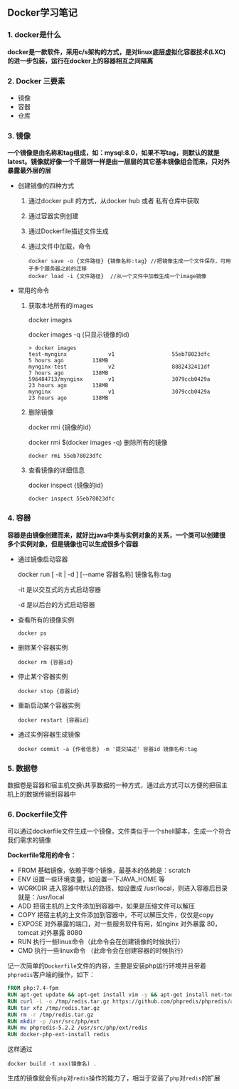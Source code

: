 ## Docker学习笔记

### 1. docker是什么

**docker是一款软件，采用c/s架构的方式，是对linux底层虚拟化容器技术(LXC)的进一步包装，运行在docker上的容器相互之间隔离**

### 2. Docker 三要素

+ 镜像
+ 容器
+ 仓库

### 3. 镜像

​	**一个镜像是由名称和tag组成，如：mysql:8.0，如果不写tag，则默认的就是latest。镜像就好像一个千层饼一样是由一层层的其它基本镜像组合而来，只对外暴露最外层的层**

+ 创建镜像的四种方式

  1. 通过docker pull 的方式，从docker hub 或者 私有仓库中获取

  2. 通过容器实例创建

  3. 通过Dockerfile描述文件生成

  4. 通过文件中加载，命令

     ```shell
     docker save -o {文件路径} {镜像名称:tag} //把镜像生成一个文件保存，可用于多个服务器之前的迁移
     docker load -i {文件路径}  //从一个文件中加载生成一个image镜像
     ```

+ 常用的命令

  1. 获取本地所有的images

     docker images

     docker images -q (只显示镜像的id)

     ```shell
     > docker images
     test-mynginx             v1                  55eb78023dfc        5 hours ago         138MB
     mynginx-test             v2                  8882432411df        7 hours ago         138MB
     596484713/mynginx        v1                  3079ccb0429a        23 hours ago        138MB
     mynginx                  v1                  3079ccb0429a        23 hours ago        138MB
     ```

  2. 删除镜像

     docker rmi {镜像的id}

     docker rmi $(docker images -q) 删除所有的镜像

     ```shell
     docker rmi 55eb78023dfc
     ```

  3. 查看镜像的详细信息

     docker inspect {镜像的id}

     ```shell
     docker inspect 55eb78023dfc
     ```

### 4. 容器

**容器是由镜像创建而来，就好比java中类与实例对象的关系，一个类可以创建很多个实例对象，但是镜像也可以生成很多个容器**

+ 通过镜像启动容器

  docker run [ -it | -d ]  [--name 容器名称] 镜像名称:tag

  -it 是以交互式的方式启动容器

  -d 是以后台的方式启动容器

+ 查看所有的镜像实例

  ```shell
  docker ps
  ```

+ 删除某个容器实例

  ```shell
  docker rm {容器id}
  ```

+ 停止某个容器实例

  ```shell
  docker stop {容器id}
  ```

+ 重新启动某个容器实例

  ```shell
  docker restart {容器id}
  ```

+ 通过实例容器生成镜像

  ```shell
  docker commit -a {作者信息} -m '提交描述' 容器id 镜像名称:tag
  ```

### 5. 数据卷

数据卷是容器和宿主机交换\共享数据的一种方式，通过此方式可以方便的把宿主机上的数据传输到容器中

### 6. Dockerfile文件

可以通过dockerfile文件生成一个镜像，文件类似于一个shell脚本，生成一个符合我们需求的镜像

**Dockerfile常用的命令：**

+ FROM  基础镜像，依赖于哪个镜像，最基本的依赖是：scratch
+ ENV  设置一些环境变量，如设置一下JAVA_HOME 等
+ WORKDIR  进入容器中默认的路径，如设置成 /usr/local，则进入容器后目录就是：/usr/local
+ ADD  把宿主机的上文件添加到容器中，如果是压缩文件可以解压
+ COPY 把宿主机的上文件添加到容器中，不可以解压文件，仅仅是copy
+ EXPOSE  对外暴露的端口，对一些服务软件有用，如nginx 对外暴露 80， tomcat 对外暴露 8080
+ RUN   执行一些linux命令（此命令会在创建镜像的时候执行）
+ CMD 执行一些linux命令 （此命令会在创建容器的时候执行）

记一次简单的`Dockerfile`文件的内容，主要是安装php运行环境并且带着`phpredis`客户端的操作，如下：

```dockerfile
FROM php:7.4-fpm
RUN apt-get update && apt-get install vim -y && apt-get install net-tools -y //安装了一些基本常用的工具（vim, ifconig等）
RUN curl -L -o /tmp/redis.tar.gz https://github.com/phpredis/phpredis/archive/5.2.2.tar.gz
RUN tar xfz /tmp/redis.tar.gz
RUN rm -r /tmp/redis.tar.gz
RUN mkdir -p /usr/src/php/ext
RUN mv phpredis-5.2.2 /usr/src/php/ext/redis
RUN docker-php-ext-install redis
```

这样通过

```shell
docker build -t xxx(镜像名) . 
```

生成的镜像就会有`php`对`redis`操作的能力了，相当于安装了`php`对`redis`的扩展

